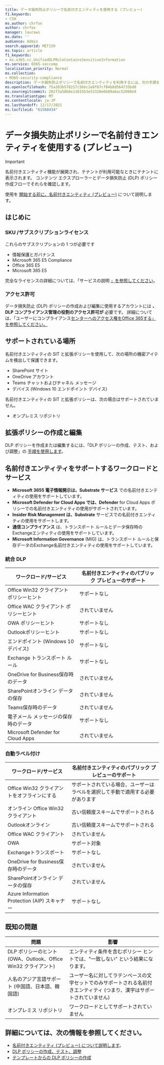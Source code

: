 ```yaml
---
title: データ損失防止ポリシーで名前付きエンティティを使用する (プレビュー)
f1.keywords:
- CSH
ms.author: chrfox
author: chrfox
manager: laurawi
ms.date: ''
audience: Admin
search.appverid: MET150
ms.topic: article
f1_keywords:
- ms.o365.cc.UnifiedDLPRuleContainsSensitiveInformation
ms.service: O365-seccomp
localization_priority: Normal
ms.collection:
- M365-security-compliance
description: データ損失防止ポリシーで名前付きエンティティを利用するには、次の手順を使用します。
ms.openlocfilehash: 75a203b578217c5bbc1e8f67cf04b8d564735bd0
ms.sourcegitcommit: 282f3a58b8e11615b3e53328e6b89a6ac52008e9
ms.translationtype: MT
ms.contentlocale: ja-JP
ms.lasthandoff: 12/17/2021
ms.locfileid: "61560434"
---
```

# <a name="use-named-entities-in-your-data-loss-prevention-policies-preview"></a>データ損失防止ポリシーで名前付きエンティティを使用する (プレビュー)

> [!IMPORTANT]
> 名前付きエンティティ機能が展開され、テナントが利用可能なときにテナントに表示されます。 コンテンツ エクスプローラーとデータ損失防止 (DLP) ポリシー作成フローでそれらを確認します。 

使用を [開始する前に、名前付きエンティティ (プレビュー)](named-entities-learn.md) について説明します。

## <a name="before-you-begin"></a>はじめに

### <a name="skusubscriptions-licensing"></a>SKU /サブスクリプションライセンス

これらのサブスクリプションの 1 つが必要です

- 情報保護とガバナンス
- Microsoft 365 E5 Compliance 
- Office 365 E5
- Microsoft 365 E5

完全なライセンスの詳細については、「サービスの説明 [」を参照してください](/office365/servicedescriptions/microsoft-365-service-descriptions/microsoft-365-tenantlevel-services-licensing-guidance/microsoft-365-security-compliance-licensing-guidance#information-protection-data-classification-analytics-overview-content--activity-explorer)。

### <a name="permissions"></a>アクセス許可

データ損失防止 (DLP) ポリシーの作成および編集に使用するアカウントには **、DLP コンプライアンス管理の役割のアクセス許可が** 必要です。 詳細については、「ユーザーにコンプライアンス[センターへのアクセス権をOffice 365する」を参照してください。](../security/office-365-security/grant-access-to-the-security-and-compliance-center.md)


## <a name="supported-locations"></a>サポートされている場所

名前付きエンティティの SIT と拡張ポリシーを使用して、次の場所の機密アイテムを検出して保護できます。

- SharePoint サイト
- OneDrive アカウント
- Teams チャットおよびチャネル メッセージ
- デバイス (Windows 10 エンドポイント デバイス)

名前付きエンティティの SIT と拡張ポリシーは、次の場合はサポートされていません。


- オンプレミス リポジトリ

## <a name="create-and-edit-enhanced-policies"></a>拡張ポリシーの作成と編集

DLP ポリシーを作成または編集するには、「DLP ポリシーの作成、テスト、および調整」の [手順を使用します](create-test-tune-dlp-policy.md)。

## <a name="workloads-and-services-that-support-named-entities"></a>名前付きエンティティをサポートするワークロードとサービス


- **Microsoft 3655 電子情報開示は、Substrate サービス** での名前付きエンティティの使用をサポートしています。
- **Microsoft Defender for Cloud Apps では、Defender** for Cloud Apps ポリシーでの名前付きエンティティの使用がサポートされています。
- **Insider Risk Management は、Substrate** サービスでの名前付きエンティティの使用をサポートします。
- **通信コンプライアンス** は、トランスポート ルールとデータ保存時のExchangeエンティティの使用をサポートしています。
- **Microsoft Information Governance** (MIG) は、トランスポート ルールと保存データのExchange名前付きエンティティの使用をサポートしています。
 
### <a name="unified-dlp"></a>統合 DLP

|ワークロード/サービス  |名前付きエンティティのパブリック プレビューのサポート  |
|---------|---------|
|Office Win32 クライアント ポリシーヒント    |サポートなし  |
|Office WAC クライアント ポリシーヒント    |されていません         |
|OWA ポリシーヒント     |サポートなし         |
|Outlookポリシーヒント     |サポートなし |
|エンドポイント (Windows 10デバイス)     |サポートなし  |
|Exchange トランスポート ルール     |サポートなし |
|OneDrive for Business保存時のデータ     |されていません         |
|SharePointオンライン データの保存     |されていません         |
|Teams保存時のデータ     |されていません         |
|電子メール メッセージの保存時のデータ     |サポートなし         |
|Microsoft Defender for Cloud Apps     |されていません         |

### <a name="autolabeling"></a>自動ラベル付け

|ワークロード/サービス |名前付きエンティティのパブリック プレビューのサポート  |
|---------|---------|
|Office Win32 クライアントをオフラインにする   |サポートされている場合、ユーザーはラベルを選択して手動で適用する必要があります |
|オンライン Office Win32 クライアント|古い信頼度スキームでサポートされる |
|Outlookオンライン   |古い信頼度スキームでサポートされる  |
|Office WAC クライアント     |されていません |
|OWA     |サポート対象 |
|Exchangeトランスポート     |サポートなし |
|OneDrive for Business保存時のデータ     |されていません |
|SharePointオンライン データの保存|されていません|
|Azure Information Protection (AIP) スキャナー|サポートなし|

## <a name="known-issues"></a>既知の問題

|問題  |影響  |
|---------|---------|
|DLP ポリシーのヒント (OWA、Outlook、Office Win32 クライアント)     |   エンティティ条件を含むポリシー ヒントでは、"一致しない" という結果になります。      |
| 人名のアジア言語サポート (中国語、日本語、韓国語)    | ユーザー名に対してラテンベースの文字セットでのみサポートされる名前付きエンティティ (つまり、漢字はサポートされていません)        |
|オンプレミス リポジトリ    | ワークロードとしてサポートされていません|

<!--|Devices workload (Endpoint)     | Not supported as a workload – authoring policy with named entities will not be allowed        |-->

## <a name="for-further-information"></a>詳細については、次の情報を参照してください。
<!-- - [Sensitive information type entity definitions](sensitive-information-type-entity-definitions.md)-->
- [名前付きエンティティ (プレビュー) について説明します](named-entities-learn.md)。
- [DLP ポリシーの作成、テスト、調整](create-test-tune-dlp-policy.md)
- [テンプレートからの DLP ポリシーの作成](create-a-dlp-policy-from-a-template.md)

